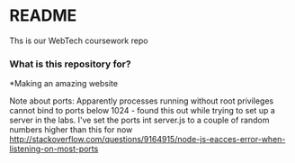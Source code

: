 # README #

Ths is our WebTech coursework repo

### What is this repository for? ###

*Making an amazing website

Note about ports:
Apparently processes running without root privileges cannot bind
to ports below 1024 - found this out while trying to set up a server
in the labs. I've set the ports int server.js to a couple of random numbers higher than this for now
http://stackoverflow.com/questions/9164915/node-js-eacces-error-when-listening-on-most-ports
